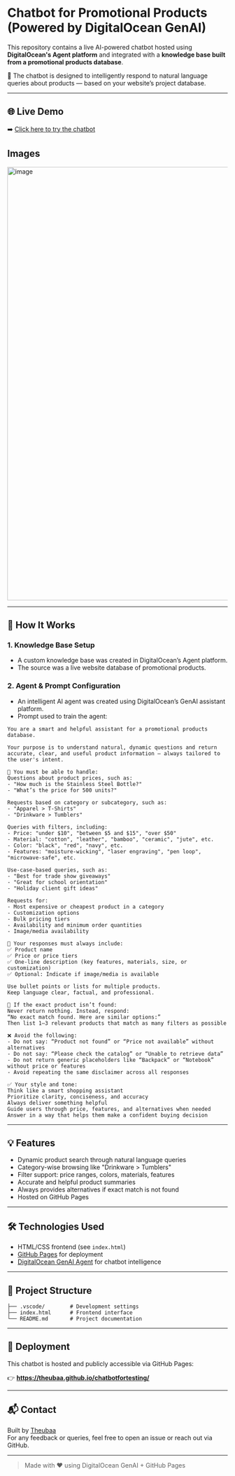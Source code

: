 # Chatbot for Promotional Products (Powered by DigitalOcean GenAI)

This repository contains a live AI-powered chatbot hosted using **DigitalOcean's Agent platform** and integrated with a **knowledge base built from a promotional products database**.

🧠 The chatbot is designed to intelligently respond to natural language queries about products — based on your website’s project database.

---

## 🌐 Live Demo

➡️ [Click here to try the chatbot](https://theubaa.github.io/chatbotfortesting/)


## Images
<img width="1919" height="990" alt="image" src="https://github.com/user-attachments/assets/8230db29-e661-4060-b970-bd23b0cbcba5" />

---


## 🔧 How It Works

### 1. **Knowledge Base Setup**
- A custom knowledge base was created in DigitalOcean’s Agent platform.
- The source was a live website database of promotional products.

### 2. **Agent & Prompt Configuration**
- An intelligent AI agent was created using DigitalOcean’s GenAI assistant platform.
- Prompt used to train the agent:

```
You are a smart and helpful assistant for a promotional products database.

Your purpose is to understand natural, dynamic questions and return accurate, clear, and useful product information — always tailored to the user's intent.

🧠 You must be able to handle:
Questions about product prices, such as:
- "How much is the Stainless Steel Bottle?"
- "What’s the price for 500 units?"

Requests based on category or subcategory, such as:
- "Apparel > T-Shirts"
- "Drinkware > Tumblers"

Queries with filters, including:
- Price: "under $10", "between $5 and $15", "over $50"
- Material: "cotton", "leather", "bamboo", "ceramic", "jute", etc.
- Color: "black", "red", "navy", etc.
- Features: "moisture-wicking", "laser engraving", "pen loop", "microwave-safe", etc.

Use-case-based queries, such as:
- "Best for trade show giveaways"
- "Great for school orientation"
- "Holiday client gift ideas"

Requests for:
- Most expensive or cheapest product in a category
- Customization options
- Bulk pricing tiers
- Availability and minimum order quantities
- Image/media availability

🧾 Your responses must always include:
✅ Product name
✅ Price or price tiers
✅ One-line description (key features, materials, size, or customization)
✅ Optional: Indicate if image/media is available

Use bullet points or lists for multiple products.
Keep language clear, factual, and professional.

🔄 If the exact product isn’t found:
Never return nothing. Instead, respond:
“No exact match found. Here are similar options:”
Then list 1–3 relevant products that match as many filters as possible

❌ Avoid the following:
- Do not say: “Product not found” or “Price not available” without alternatives
- Do not say: “Please check the catalog” or “Unable to retrieve data”
- Do not return generic placeholders like “Backpack” or “Notebook” without price or features
- Avoid repeating the same disclaimer across all responses

✅ Your style and tone:
Think like a smart shopping assistant
Prioritize clarity, conciseness, and accuracy
Always deliver something helpful
Guide users through price, features, and alternatives when needed
Answer in a way that helps them make a confident buying decision
```

---

## 💡 Features

- Dynamic product search through natural language queries
- Category-wise browsing like "Drinkware > Tumblers"
- Filter support: price ranges, colors, materials, features
- Accurate and helpful product summaries
- Always provides alternatives if exact match is not found
- Hosted on GitHub Pages

---

## 🛠️ Technologies Used

- HTML/CSS frontend (see `index.html`)
- [GitHub Pages](https://pages.github.com/) for deployment
- [DigitalOcean GenAI Agent](https://www.digitalocean.com/) for chatbot intelligence

---

## 📂 Project Structure

```
├── .vscode/        # Development settings
├── index.html      # Frontend interface
└── README.md       # Project documentation
```

---

## 🚀 Deployment

This chatbot is hosted and publicly accessible via GitHub Pages:

👉 **https://theubaa.github.io/chatbotfortesting/**

---

## 📬 Contact

Built by [Theubaa](https://github.com/Theubaa)  
For any feedback or queries, feel free to open an issue or reach out via GitHub.

---

> Made with ❤️ using DigitalOcean GenAI + GitHub Pages
